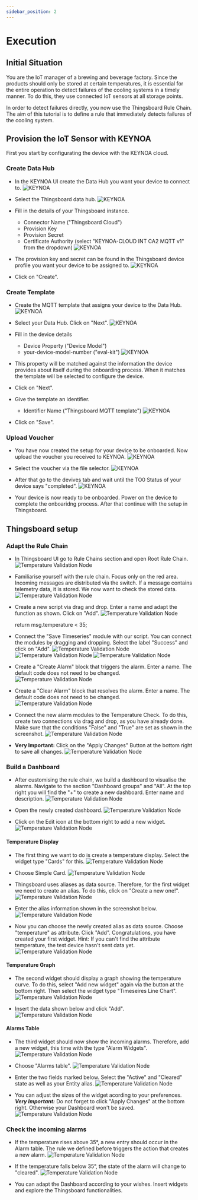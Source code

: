 ```yaml
---
sidebar_position: 2
---
```


# Execution


## Initial Situation

You are the IoT manager of a brewing and beverage factory. 
Since the products should only be stored at certain temperatures, it is essential for the entire operation to detect failures of the cooling systems in a timely manner. 
To do this, they use connected IoT sensors at all storage points. 

In order to detect failures directly, you now use the Thingsboard Rule Chain. 
The aim of this tutorial is to define a rule that immediately detects failures of the cooling system. 


## Provision the IoT Sensor with KEYNOA

First you start by configurating the device with the KEYNOA cloud.
### Create Data Hub
- In the KEYNOA UI create the Data Hub you want your device to connect to.
![KEYNOA](/img/KEYNOA/Dashboard.png)

- Select the Thingsboard data hub.
![KEYNOA](/img/KEYNOA/Thingsboard/Data-Hub.png)

- Fill in the details of your Thingsboard instance. 
    - Connector Name ("Thingsboard Cloud")
    - Provision Key
    - Provision Secret
    - Certificate Authority (select "KEYNOA-CLOUD INT CA2 MQTT v1" from the dropdown)
![KEYNOA](/img/KEYNOA/Thingsboard/Data-Hub-details.png)
- The provision key and secret can be found in the Thingsboard device profile you want your device to be assigned to.
![KEYNOA](/img/KEYNOA/Thingsboard/Device-Credentials.png)
- Click on "Create".
### Create Template
- Create the MQTT template that assigns your device to the Data Hub.
![KEYNOA](/img/KEYNOA/Dashboard.png)

- Select your Data Hub. Click on "Next".
![KEYNOA](/img/KEYNOA/Thingsboard/MQTT-template-1.png)

- Fill in the device details
    - Device Property ("Device Model")
    - your-device-model-number ("eval-kit")
![KEYNOA](/img/KEYNOA/MQTT-template-2.png)
- This property will be matched against the information the device provides about itself during the onboarding process. When it matches the template will be selected to configure the device.
- Click on "Next".

- Give the template an identifier.
    - Identifier Name ("Thingsboard MQTT template")
![KEYNOA](/img/KEYNOA/MQTT-template-3.png)
- Click on "Save".
### Upload Voucher
- You have now created the setup for your device to be onboarded. Now upload the voucher you received to KEYNOA.
![KEYNOA](/img/KEYNOA/upload-voucher.png)

- Select the voucher via the file selector.
![KEYNOA](/img/KEYNOA/upload-voucher-2.png)

- After that go to the devives tab and wait until the TO0 Status of your device says "completed".
![KEYNOA](/img/KEYNOA/TO0.png)

- Your device is now ready to be onboarded. Power on the device to complete the onboaridng process. After that continue with the setup in Thingsboard.

## Thingsboard setup
### Adapt the Rule Chain

- In Thingsboard UI go to Rule Chains section and open Root Rule Chain.
![Temperature Validation Node](/img/tb/1.png)

- Familiarise yourself with the rule chain. Focus only on the red area. Incoming messages are distributed via the switch. If a message contains telemetry data, it is stored. We now want to check the stored data.
![Temperature Validation Node](/img/tb/2.png)

- Create a new script via drag and drop. Enter a name and adapt the function as shown. Click on "Add".
![Temperature Validation Node](/img/tb/3.png)

	return msg.temperature < 35;
	
- Connect the "Save Timeseries" module with our script. You can connect the modules by dragging and dropping. Select the label "Success" and click on "Add".
![Temperature Validation Node](/img/tb/4.png)![Temperature Validation Node](/img/tb/5.png) ![Temperature Validation Node](/img/tb/6.png)

- Create a "Create Alarm" block that triggers the alarm. Enter a name. The default code does not need to be changed.
![Temperature Validation Node](/img/tb/7.png)

- Create a "Clear Alarm" block that resolves the alarm. Enter a name. The default code does not need to be changed.
![Temperature Validation Node](/img/tb/8.png)

- Connect the new alarm modules to the Temperature Check. To do this, create two connections via drag and drop, as you have already done. Make sure that the conditions "False" and "True" are set as shown in the screenshot.
![Temperature Validation Node](/img/tb/9.png)

- **Very Important:** Click on the "Apply Changes" Button at the bottom right to save all changes.
![Temperature Validation Node](/img/tb/10.png)

### Build a Dashboard

- After customising the rule chain, we build a dashboard to visualise the alarms. Navigate to the section "Dashboard groups" and "All". At the top right you will find the "+" to create a new dashboard. Enter name and description.
![Temperature Validation Node](/img/tb/11.png)

- Open the newly created dashboard.
![Temperature Validation Node](/img/tb/12.png)

- Click on the Edit icon at the bottom right to add a new widget.
![Temperature Validation Node](/img/tb/13.png)

#### Temperature Display
- The first thing we want to do is create a temperature display. Select the widget type "Cards" for this.
![Temperature Validation Node](/img/tb/14.png)

- Choose Simple Card.
![Temperature Validation Node](/img/tb/15.png)

- Thingsboard uses aliases as data source. Therefore, for the first widget we need to create an alias. To do this, click on "Create a new one!".
![Temperature Validation Node](/img/tb/16.png)

- Enter the alias information shown in the screenshot below.
![Temperature Validation Node](/img/tb/17.png)

- Now you can choose the newly created alias as data source. Choose "temperature" as attribute. Click "Add". 
Congratulations, you have created your first widget.
Hint: If you can't find the attribute temperature, the test device hasn't sent data yet. 
![Temperature Validation Node](/img/tb/18.png)

#### Temperature Graph
- The second widget should display a graph showing the temperature curve. To do this, select "Add new widget" again via the button at the bottom right. Then select the widget type "Timeseires Line Chart".
![Temperature Validation Node](/img/tb/19.png)

- Insert the data shown below and click "Add".
![Temperature Validation Node](/img/tb/20.png)

#### Alarms Table
- The third widget should now show the incoming alarms. Therefore, add a new widget, this time with the type "Alarm Widgets".
![Temperature Validation Node](/img/tb/21.png)

- Choose "Alarms table".
![Temperature Validation Node](/img/tb/22.png)

- Enter the two fields marked below. Select the "Active" and "Cleared" state as well as your Entity alias.
![Temperature Validation Node](/img/tb/23.png)

- You can adjust the sizes of the widget acording to your preferences. ***Very Important:*** Do not forget to click "Apply Changes" at the bottom right. Otherwise your Dashboard won't be saved.
![Temperature Validation Node](/img/tb/24.png)

### Check the incoming alarms
- If the temperature rises above 35°, a new entry should occur in the Alarm table. The rule we defined before triggers the action that creates a new alarm.
![Temperature Validation Node](/img/tb/25.png)

- If the temperature falls below 35°, the state of the alarm will change to "cleared".
![Temperature Validation Node](/img/tb/26.png)

- You can adapt the Dashboard according to your wishes. Insert widgets and explore the Thingsboard functionalities. 